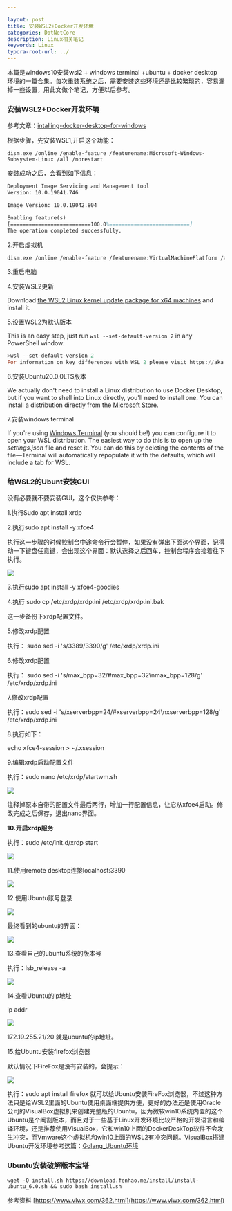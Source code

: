 ```yaml
---

layout: post
title: 安装WSL2+Docker开发环境
categories: DotNetCore
description: Linux相关笔记
keywords: Linux
typora-root-url: ../
---
```

本篇是windows10安装wsl2 + windows terminal +ubuntu + docker desktop 环境的一篇合集。每次重装系统之后，需要安装这些环境还是比较繁琐的，容易漏掉一些设置，用此文做个笔记，方便以后参考。

### 安装WSL2+Docker开发环境

参考文章：[intalling-docker-desktop-for-windows](https://andrewlock.net/installing-docker-desktop-for-windows/)

根据步骤，先安装WSL1,开启这个功能：

```shell
dism.exe /online /enable-feature /featurename:Microsoft-Windows-Subsystem-Linux /all /norestart
```

安装成功之后，会看到如下信息：

```tex
Deployment Image Servicing and Management tool
Version: 10.0.19041.746

Image Version: 10.0.19042.804

Enabling feature(s)
[==========================100.0%==========================]
The operation completed successfully.
```



2.开启虚拟机

```tex
dism.exe /online /enable-feature /featurename:VirtualMachinePlatform /all /norestart
```



3.重启电脑



4.安装WSL2更新

Download [the WSL2 Linux kernel update package for x64 machines](https://wslstorestorage.blob.core.windows.net/wslblob/wsl_update_x64.msi) and install it.



5.设置WSL2为默认版本

This is an easy step, just run `wsl --set-default-version 2` in any PowerShell window:

```powershell
>wsl --set-default-version 2
For information on key differences with WSL 2 please visit https://aka.ms/wsl2
```

6.安装Ubuntu20.0.0LTS版本

We actually don't need to install a Linux distribution to use Docker Desktop, but if you want to shell into Linux directly, you'll need to install one. You can install a distribution directly from the [Microsoft Store](https://aka.ms/wslstore).



7.安装windows terminal

If you're using [Windows Terminal](https://docs.microsoft.com/en-us/windows/terminal/get-started) (you should be!) you can configure it to open your WSL distribution. The easiest way to do this is to open up the *settings.json* file and reset it. You can do this by deleting the contents of the file—Terminal will automatically repopulate it with the defaults, which will include a tab for WSL.



### 给WSL2的Ubunt安装GUI

没有必要就不要安装GUI，这个仅供参考：

1.执行Sudo apt install xrdp

2.执行sudo apt install -y xfce4

执行这一步骤的时候控制台中途命令行会暂停，如果没有弹出下面这个界面，记得动一下键盘任意键，会出现这个界面：默认选择之后回车，控制台程序会接着往下执行。

<img src="https://cs-cn.top/images/posts/linux_gui25.png"/>



3.执行sudo apt install -y xfce4-goodies

4.执行 sudo cp /etc/xrdp/xrdp.ini  /etc/xrdp/xrdp.ini.bak

这一步备份下xrdp配置文件。

5.修改xrdp配置

执行： sudo sed -i 's/3389/3390/g' /etc/xrdp/xrdp.ini

6.修改xrdp配置

执行： sudo sed -i 's/max_bpp=32/#max_bpp=32\nmax_bpp=128/g' /etc/xrdp/xrdp.ini

7.修改xrdp配置

执行：sudo sed -i 's/xserverbpp=24/#xserverbpp=24\nxserverbpp=128/g' /etc/xrdp/xrdp.ini

8.执行如下：

echo xfce4-session > ~/.xsession

9.编辑xrdp启动配置文件

执行：sudo nano /etc/xrdp/startwm.sh

<img src="https://cs-cn.top/images/posts/edit_configure_file836.png"/>

注释掉原本自带的配置文件最后两行，增加一行配置信息，让它从xfce4启动。修改完成之后保存，退出nano界面。

**10.开启xrdp服务**

执行：sudo /etc/init.d/xrdp start

<img src="https://cs-cn.top/images/posts/start_xrdp153.png"/>



11.使用remote desktop连接localhost:3390

<img src="https://cs-cn.top/images/posts/localhost3390_12.png"/>



12.使用Ubuntu账号登录

<img src="https://cs-cn.top/images/posts/Linux_Remote_Login817.png"/>

最终看到的ubuntu的界面：

<img src="https://cs-cn.top/images/posts/remote_LinuxGui343.png"/>



13.查看自己的ubuntu系统的版本号

执行：lsb_release -a

<img src="https://cs-cn.top/images/posts/ubuntu_release_926.png"/>



14.查看Ubuntu的ip地址

 ip addr

<img src="https://cs-cn.top/images/posts/view_ubuntu_ipAdress35.png"/>

172.19.255.21/20 就是ubuntu的ip地址。

15.给Ubuntu安装firefox浏览器

默认情况下FireFox是没有安装的，会提示：

<img src="https://cs-cn.top/images/posts/firefox_noInstall513.png"/>

执行：sudo apt install firefox 就可以给Ubuntu安装FireFox浏览器，不过这种方法只是给WSL2里面的Ubuntu使用桌面端提供方便，更好的办法还是使用Oracle公司的VisualBox虚拟机来创建完整版的Ubuntu，因为微软win10系统内置的这个Ubuntu是个阉割版本，而且对于一些基于Linux开发环境比较严格的开发语言和编译环境，还是推荐使用VisualBox，它和win10上面的DockerDeskTop软件不会发生冲突，而Vmware这个虚拟机和win10上面的WSL2有冲突问题。VisualBox搭建Ubuntu开发环境参考这篇：[Golang_Ubuntu环境](https://cs-cn.top/2020/01/01/WindowSetUPGolang/)





### Ubuntu安装破解版本宝塔



```shell
wget -O install.sh https://download.fenhao.me/install/install-ubuntu_6.0.sh && sudo bash install.sh
```



参考资料 [https://www.vlwx.com/362.html](https://www.vlwx.com/362.html)



